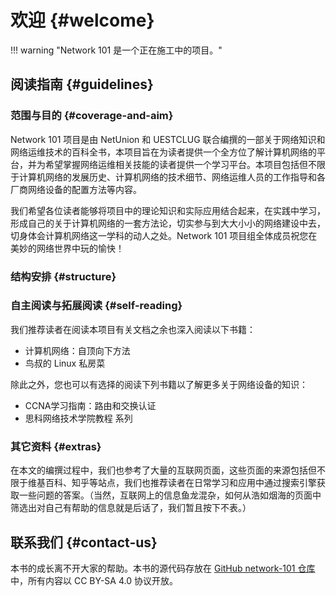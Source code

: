 # 欢迎 {#welcome}

!!! warning "Network 101 是一个正在施工中的项目。"

## 阅读指南 {#guidelines}

### 范围与目的 {#coverage-and-aim}

Network 101 项目是由 NetUnion 和 UESTCLUG 联合编撰的一部关于网络知识和网络运维技术的百科全书，本项目旨在为读者提供一个全方位了解计算机网络的平台，并为希望掌握网络运维相关技能的读者提供一个学习平台。本项目包括但不限于计算机网络的发展历史、计算机网络的技术细节、网络运维人员的工作指导和各厂商网络设备的配置方法等内容。

我们希望各位读者能够将项目中的理论知识和实际应用结合起来，在实践中学习，形成自己的关于计算机网络的一套方法论，切实参与到大大小小的网络建设中去，切身体会计算机网络这一学科的动人之处。Network 101 项目组全体成员祝您在美妙的网络世界中玩的愉快！

### 结构安排 {#structure}

### 自主阅读与拓展阅读 {#self-reading}

我们推荐读者在阅读本项目有关文档之余也深入阅读以下书籍：

- 计算机网络：自顶向下方法
- 鸟叔的 Linux 私房菜

除此之外，您也可以有选择的阅读下列书籍以了解更多关于网络设备的知识：

- CCNA学习指南：路由和交换认证
- 思科网络技术学院教程 系列

### 其它资料 {#extras}

在本文的编撰过程中，我们也参考了大量的互联网页面，这些页面的来源包括但不限于维基百科、知乎等站点，我们也推荐读者在日常学习和应用中通过搜索引擎获取一些问题的答案。（当然，互联网上的信息鱼龙混杂，如何从浩如烟海的页面中筛选出对自己有帮助的信息就是后话了，我们暂且按下不表。）

## 联系我们 {#contact-us}

本书的成长离不开大家的帮助。本书的源代码存放在 [GitHub network-101 仓库](https://github.com/uestclug/network-101) 中，所有内容以 CC BY-SA 4.0 协议开放。
